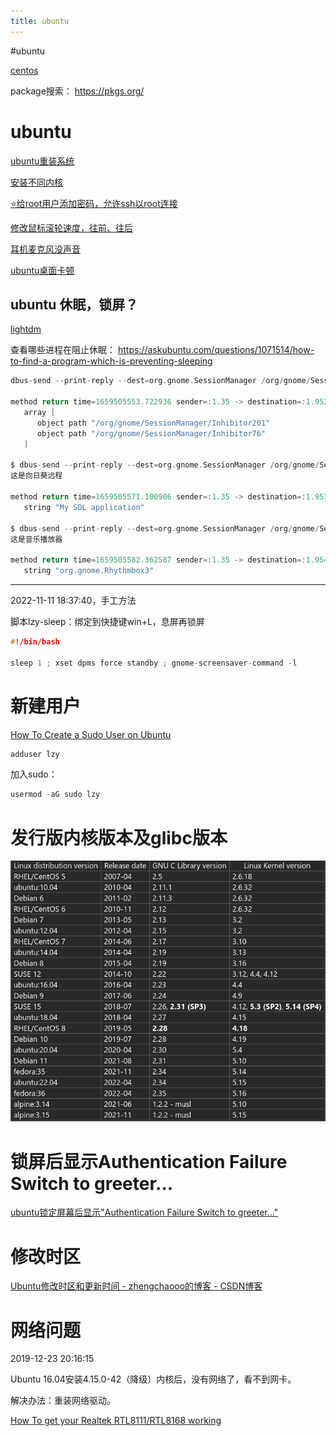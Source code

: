 ```yaml
---
title: ubuntu
---
```


#ubuntu

[centos](centos.md)

package搜索： https://pkgs.org/

# ubuntu

[ubuntu重装系统](../../../personal/ubuntu重装系统.md)

[安装不同内核](ubuntu/安装不同内核.md)

[⭐给root用户添加密码，允许ssh以root连接](ubuntu/给root用户添加密码，允许ssh以root连接.md)

[修改鼠标滚轮速度，往前、往后](ubuntu/修改鼠标滚轮速度，往前、往后%20d1403a1b24584cc1a1758c9c80378a39.md)

[耳机麦克风没声音](ubuntu/耳机麦克风没声音%2093ef3bf01a4b4a30b56dcd221f2a3618.md)

[ubuntu桌面卡顿](ubuntu/ubuntu桌面卡顿.md)

## ubuntu 休眠，锁屏？

[lightdm](../../lightdm.md)

查看哪些进程在阻止休眠： https://askubuntu.com/questions/1071514/how-to-find-a-program-which-is-preventing-sleeping

```c
dbus-send --print-reply --dest=org.gnome.SessionManager /org/gnome/SessionManager org.gnome.SessionManager.GetInhibitors

method return time=1659505553.722936 sender=:1.35 -> destination=:1.952 serial=2629 reply_serial=2
   array [
      object path "/org/gnome/SessionManager/Inhibitor201"
      object path "/org/gnome/SessionManager/Inhibitor76"
   ]

$ dbus-send --print-reply --dest=org.gnome.SessionManager /org/gnome/SessionManager/Inhibitor76 org.gnome.SessionManager.Inhibitor.GetAppId
这是向日葵远程

method return time=1659505571.100906 sender=:1.35 -> destination=:1.953 serial=2630 reply_serial=2
   string "My SDL application"

$ dbus-send --print-reply --dest=org.gnome.SessionManager /org/gnome/SessionManager/Inhibitor201 org.gnome.SessionManager.Inhibitor.GetAppId
这是音乐播放器

method return time=1659505582.362587 sender=:1.35 -> destination=:1.954 serial=2631 reply_serial=2
   string "org.gnome.Rhythmbox3"
```

---

2022-11-11 18:37:40，手工方法

脚本lzy-sleep：绑定到快捷键win+L，息屏再锁屏

```c
#!/bin/bash

sleep 1 ; xset dpms force standby ; gnome-screensaver-command -l
```

# 新建用户

[How To Create a Sudo User on Ubuntu](https://linuxize.com/post/how-to-create-a-sudo-user-on-ubuntu/)

```python
adduser lzy
```

加入sudo：

```c
usermod -aG sudo lzy
```

# 发行版内核版本及glibc版本

![Pasted image 20220210143050](assets/Pasted%20image%2020220210143050.png)

# 锁屏后显示Authentication Failure Switch to greeter...

[ubuntu锁定屏幕后显示"Authentication Failure Switch to greeter..."](https://www.jianshu.com/p/f54c1d84e70d)

# 修改时区

[Ubuntu修改时区和更新时间 - zhengchaooo的博客 - CSDN博客](https://blog.csdn.net/zhengchaooo/article/details/79500032)

# 网络问题

2019-12-23 20:16:15

Ubuntu 16.04安装4.15.0-42（降级）内核后，没有网络了，看不到网卡。

解决办法：重装网络驱动。

[How To get your Realtek RTL8111/RTL8168 working](https://unixblogger.com/how-to-get-your-realtek-rtl8111rtl8168-working-updated-guide/)